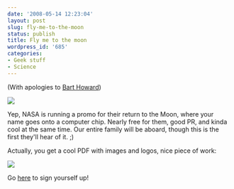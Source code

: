 ```yaml
---
date: '2008-05-14 12:23:04'
layout: post
slug: fly-me-to-the-moon
status: publish
title: Fly me to the moon
wordpress_id: '685'
categories:
- Geek stuff
- Science
---
```


(With apologies to [Bart Howard](http://en.wikipedia.org/wiki/Fly_Me_to_the_Moon))

[![](http://fnord.phfactor.net/wp-content/uploads/2008/05/moon-clip.jpg)](http://fnord.phfactor.net/wp-content/uploads/2008/05/moon-clip.jpg)

Yep, NASA is running a promo for their return to the Moon, where your name goes onto a computer chip. Nearly free for them, good PR, and kinda cool at the same time. Our entire family will be aboard, though this is the first they'll hear of it. ;)

Actually, you get a cool PDF with images and logos, nice piece of work:

[![](http://fnord.phfactor.net/wp-content/uploads/2008/05/me-to-the-moon-450x347.jpg)](http://fnord.phfactor.net/wp-content/uploads/2008/05/me-to-the-moon.jpg)

Go [here](http://www.nasa.gov/mission_pages/LRO/main/index.html) to sign yourself up!

 
